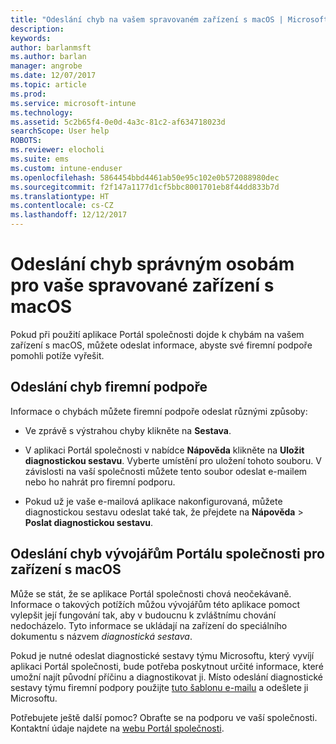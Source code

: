 ```yaml
---
title: "Odeslání chyb na vašem spravovaném zařízení s macOS | Microsoft Docs"
description: 
keywords: 
author: barlanmsft
ms.author: barlan
manager: angrobe
ms.date: 12/07/2017
ms.topic: article
ms.prod: 
ms.service: microsoft-intune
ms.technology: 
ms.assetid: 5c2b65f4-0e0d-4a3c-81c2-af634718023d
searchScope: User help
ROBOTS: 
ms.reviewer: elocholi
ms.suite: ems
ms.custom: intune-enduser
ms.openlocfilehash: 5864454bbd4461ab50e95c102e0b572088980dec
ms.sourcegitcommit: f2f147a1177d1cf5bbc8001701eb8f44dd833b7d
ms.translationtype: HT
ms.contentlocale: cs-CZ
ms.lasthandoff: 12/12/2017
---
```

# <a name="submit-errors-to-the-right-people-for-your-managed-macos-device"></a>Odeslání chyb správným osobám pro vaše spravované zařízení s macOS

Pokud při použití aplikace Portál společnosti dojde k chybám na vašem zařízení s macOS, můžete odeslat informace, abyste své firemní podpoře pomohli potíže vyřešit.

## <a name="send-errors-to-your-company-support"></a>Odeslání chyb firemní podpoře

 Informace o chybách můžete firemní podpoře odeslat různými způsoby:

-   Ve zprávě s výstrahou chyby klikněte na **Sestava**.

-   V aplikaci Portál společnosti v nabídce **Nápověda** klikněte na **Uložit diagnostickou sestavu**. Vyberte umístění pro uložení tohoto souboru. V závislosti na vaší společnosti můžete tento soubor odeslat e-mailem nebo ho nahrát pro firemní podporu.

- Pokud už je vaše e-mailová aplikace nakonfigurovaná, můžete diagnostickou sestavu odeslat také tak, že přejdete na **Nápověda** > **Poslat diagnostickou sestavu**.

## <a name="send-errors-to-the-company-portal-developers-for-macos-devices"></a>Odeslání chyb vývojářům Portálu společnosti pro zařízení s macOS

Může se stát, že se aplikace Portál společnosti chová neočekávaně. Informace o takových potížích můžou vývojářům této aplikace pomoct vylepšit její fungování tak, aby v budoucnu k zvláštnímu chování nedocházelo. Tyto informace se ukládají na zařízení do speciálního dokumentu s názvem _diagnostická sestava_.

Pokud je nutné odeslat diagnostické sestavy týmu Microsoftu, který vyvíjí aplikaci Portál společnosti, bude potřeba poskytnout určité informace, které umožní najít původní příčinu a diagnostikovat ji. Místo odeslání diagnostické sestavy týmu firemní podpory použijte <a href="mailto:IntuneCPiOSfeedback@microsoft.com?subject=My Company Portal App Closed Unexpectedly&body=Press and hold, then paste your copied Company Portal app logs here.">tuto šablonu e-mailu</a> a odešlete ji Microsoftu.

Potřebujete ještě další pomoc? Obraťte se na podporu ve vaší společnosti. Kontaktní údaje najdete na [webu Portál společnosti](https://portal.manage.microsoft.com#HelpDeskDialog).
